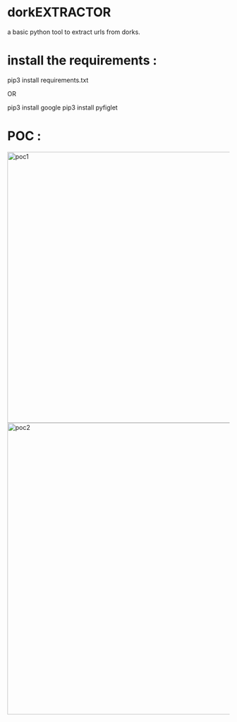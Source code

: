# dorkEXTRACTOR
a basic python tool to extract urls from dorks.

# install the requirements : 

pip3 install requirements.txt

OR

pip3 install google
pip3 install pyfiglet

# POC : 
<img width="613" alt="poc1" src="https://github.com/p474nj4y/dorkEXTRACTOR/assets/109905193/215db96c-2c84-4755-a2f0-1824db3685d5">

<img width="660" alt="poc2" src="https://github.com/p474nj4y/dorkEXTRACTOR/assets/109905193/54b4a54b-2333-4f60-bba1-90cec159a410">

